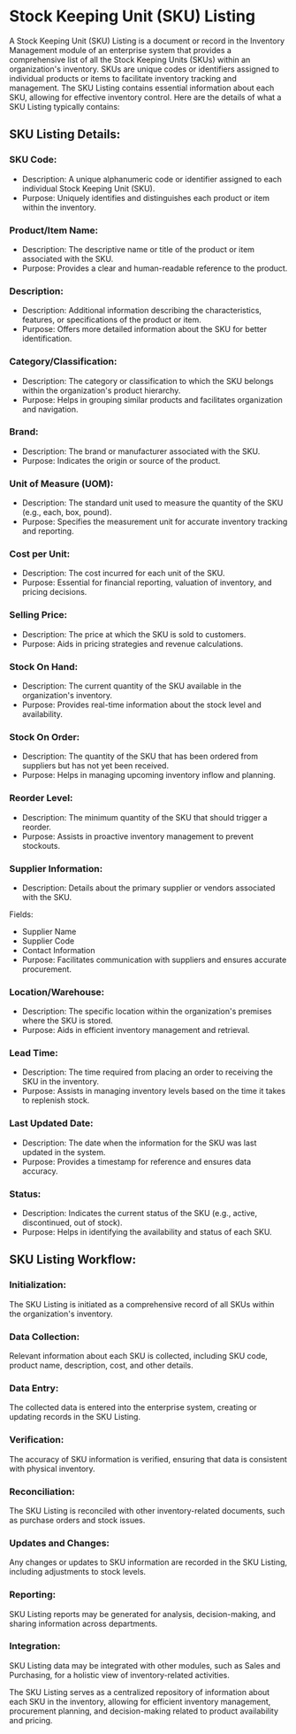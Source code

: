 # Stock Keeping Unit (SKU) Listing

A Stock Keeping Unit (SKU) Listing is a document or record in the Inventory Management module of an enterprise system that provides a comprehensive list of all the Stock Keeping Units (SKUs) within an organization's inventory. SKUs are unique codes or identifiers assigned to individual products or items to facilitate inventory tracking and management. The SKU Listing contains essential information about each SKU, allowing for effective inventory control. Here are the details of what a SKU Listing typically contains:

## SKU Listing Details:

### SKU Code:

* Description: A unique alphanumeric code or identifier assigned to each individual Stock Keeping Unit (SKU).
* Purpose: Uniquely identifies and distinguishes each product or item within the inventory.

### Product/Item Name:

* Description: The descriptive name or title of the product or item associated with the SKU.
* Purpose: Provides a clear and human-readable reference to the product.

### Description:

* Description: Additional information describing the characteristics, features, or specifications of the product or item.
* Purpose: Offers more detailed information about the SKU for better identification.

### Category/Classification:

* Description: The category or classification to which the SKU belongs within the organization's product hierarchy.
* Purpose: Helps in grouping similar products and facilitates organization and navigation.

### Brand:

* Description: The brand or manufacturer associated with the SKU.
* Purpose: Indicates the origin or source of the product.

### Unit of Measure (UOM):

* Description: The standard unit used to measure the quantity of the SKU (e.g., each, box, pound).
* Purpose: Specifies the measurement unit for accurate inventory tracking and reporting.

### Cost per Unit:

* Description: The cost incurred for each unit of the SKU.
* Purpose: Essential for financial reporting, valuation of inventory, and pricing decisions.

### Selling Price:

* Description: The price at which the SKU is sold to customers.
* Purpose: Aids in pricing strategies and revenue calculations.

### Stock On Hand:

* Description: The current quantity of the SKU available in the organization's inventory.
* Purpose: Provides real-time information about the stock level and availability.

### Stock On Order:

* Description: The quantity of the SKU that has been ordered from suppliers but has not yet been received.
* Purpose: Helps in managing upcoming inventory inflow and planning.

### Reorder Level:

* Description: The minimum quantity of the SKU that should trigger a reorder.
* Purpose: Assists in proactive inventory management to prevent stockouts.

### Supplier Information:

* Description: Details about the primary supplier or vendors associated with the SKU.

Fields:

* Supplier Name
* Supplier Code
* Contact Information
* Purpose: Facilitates communication with suppliers and ensures accurate procurement.

### Location/Warehouse:

* Description: The specific location within the organization's premises where the SKU is stored.
* Purpose: Aids in efficient inventory management and retrieval.

### Lead Time:

* Description: The time required from placing an order to receiving the SKU in the inventory.
* Purpose: Assists in managing inventory levels based on the time it takes to replenish stock.

### Last Updated Date:

* Description: The date when the information for the SKU was last updated in the system.
* Purpose: Provides a timestamp for reference and ensures data accuracy.

### Status:

* Description: Indicates the current status of the SKU (e.g., active, discontinued, out of stock).
* Purpose: Helps in identifying the availability and status of each SKU.

## SKU Listing Workflow:

### Initialization:

The SKU Listing is initiated as a comprehensive record of all SKUs within the organization's inventory.

### Data Collection:

Relevant information about each SKU is collected, including SKU code, product name, description, cost, and other details.

### Data Entry:

The collected data is entered into the enterprise system, creating or updating records in the SKU Listing.

### Verification:

The accuracy of SKU information is verified, ensuring that data is consistent with physical inventory.

### Reconciliation:

The SKU Listing is reconciled with other inventory-related documents, such as purchase orders and stock issues.

### Updates and Changes:

Any changes or updates to SKU information are recorded in the SKU Listing, including adjustments to stock levels.

### Reporting:

SKU Listing reports may be generated for analysis, decision-making, and sharing information across departments.

### Integration:

SKU Listing data may be integrated with other modules, such as Sales and Purchasing, for a holistic view of inventory-related activities.

The SKU Listing serves as a centralized repository of information about each SKU in the inventory, allowing for efficient inventory management, procurement planning, and decision-making related to product availability and pricing.